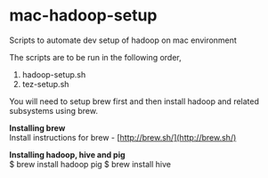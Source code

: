 # mac-hadoop-setup
Scripts to automate dev setup of hadoop on mac environment

The scripts are to be run in the following order,<br>
1. hadoop-setup.sh<br>
2. tez-setup.sh

You will need to setup brew first and then install hadoop and related subsystems using brew.


**Installing brew** <br>
Install instructions for brew - [http://brew.sh/](http://brew.sh/)

**Installing hadoop, hive and pig** <br>
$ brew install hadoop pig
$ brew install hive
